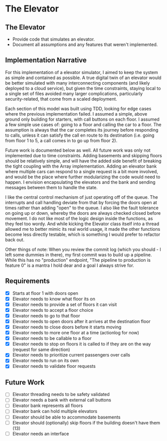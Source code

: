 # The Elevator

## The Elevator
* Provide code that simulates an elevator.
* Document all assumptions and any features that weren't implemented.

## Implementation Narrative
For this implementation of a elevator simulator, I aimed to keep the system as simple and contained as possible.
A true digital twin of an elevator would be better simulated with many interconnecting components (and likely 
deployed to a cloud service), but given the time constraints, staying local to a single set of files avoided many
larger complications, particularly security-related, that come from a scaled deployment.

Each section of this model was built using TDD, looking for edge cases where the previous implementation failed.
I assumed a simple, above ground only building for starters, with call buttons on each floor.  I assumed a few simple
use cases of: going to a floor and calling the car to a floor. The assumption is always that the car completes its
journey before responding to calls, unless it can satisfy the call en route to its destination (i.e. going from floor
1 to 5, a call comes in to go up from floor 2).

Future work is documented below as well.  All future work was only not implemented due to time constraints.  Adding
basements and skipping floors should be relatively simple, and will have the added side benefit of breaking the
tight coupling with the Array implementation.  Adding an elevator bank where multiple cars can respond to a single
request is a bit more involved, and would be the place where further modularizing the code would need to happen.  I
envision encapsulating the elevators and the bank and sending messages between them to handle the state.

I like the central control mechanism of just operating off of the queue.  The interrupts and call handling deviate
from that by forcing the doors open at times rather than adding "open" to the queue.  I also like the fault tolerance
on going up or down, whereby the doors are always checked closed before movement.  I do not like most of the logic
design inside the functions, as they feel too wordy.  And while kicking the Elevator class itself into a thread allowed
me to better mimic its real world usage, it made the other functions become less directly testable, which is something
I would prefer to refactor back out.

Other things of note: When you review the commit log (which you should - I left some dummies in there), my first commit
was to build up a pipeline.  While this has no "production" endpoint, "The pipeline to production is feature 0" is a
mantra I hold dear and a goal I always strive for.

## Requirements
- [x] Starts at floor 1 with doors open
- [x] Elevator needs to know what floor its on
- [x] Elevator needs to provide a set of floors it can visit
- [x] Elevator needs to accept a floor choice
- [x] Elevator needs to go to that floor
- [x] Elevator needs to open doors after it arrives at the destination floor
- [x] Elevator needs to close doors before it starts moving
- [x] Elevator needs to more one floor at a time (actionlog for now)
- [x] Elevator needs to be callable to a floor
- [x] Elevator needs to stop on floors it is called to if they are on the way (request for same direction)
- [x] Elevator needs to prioritize current passengers over calls
- [x] Elevator needs to run on its own
- [x] Elevator needs to validate floor requests

## Future Work
- [ ] Elevator threading needs to be safety validated 
- [ ] Elevator needs a bank with external call buttons
- [ ] Elevator bank represents all floors
- [ ] Elevator bank can hold multiple elevators
- [ ] Elevator should be able to accommodate basements
- [ ] Elevator should (optionally) skip floors if the building doesn't have them (13)
- [ ] Elevator needs an interface
